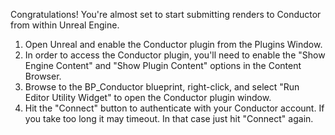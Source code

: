 Congratulations! You're almost set to start submitting renders to Conductor from within Unreal Engine.

1. Open Unreal and enable the Conductor plugin from the Plugins Window. 
2. In order to access the Conductor plugin, you'll need to enable the "Show Engine Content" and "Show Plugin Content" options in the Content Browser.
3. Browse to the BP_Conductor blueprint, right-click, and select "Run Editor Utility Widget" to open the Conductor plugin window.
4. Hit the "Connect" button to authenticate with your Conductor account. If you take too long it may timeout. In that case just hit "Connect" again.
